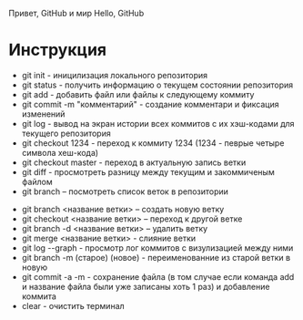 Привет, GitHub и мир
Hello, GitHub
# Инструкция
* git init - иницилизация локального репозитория
* git status - получить информацию о текущем состоянии репозитория
* git add - добавить файл или файлы к следующему коммиту
* git commit -m "комментарий" - создание комментари и фиксация изменений
* git log - вывод на экран истории всех коммитов с их хэш-кодами для текущего репозитория
* git checkout 1234 - переход к коммиту 1234 (1234 - певрые четыре символа хеш-кода)
* git checkout master - переход в актуальную запись ветки
* git diff - просмотреть разницу между текущим и закоммиченым файлом
* git branch – посмотреть список веток в репозитории
+ git branch <название ветки> – создать новую ветку
+ git checkout <название ветки> – переход к другой ветке
+ git branch -d <название ветки> – удалить ветку
+ git merge <название ветки> - слияние ветки
+ git log --graph - просмотр лог коммитов с визулизацией между ними
+ git branch -m (старое) (новое) - переименованние из старой ветки в новую
+ git commit -a -m - сохранение файла (в том случае если команда add и название файла были уже записаны хоть 1 раз) и добавление коммита
+ clear - очистить терминал
